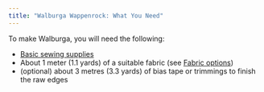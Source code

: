 ```yaml
---
title: "Walburga Wappenrock: What You Need"
---
```


To make Walburga, you will need the following:

- [Basic sewing supplies](/docs/sewing/basic-sewing-supplies)
- About 1 meter (1.1 yards) of a suitable fabric (see [Fabric options](/docs/designs/walburga/fabric))
- (optional) about 3 metres (3.3 yards) of bias tape or trimmings to finish the raw edges
